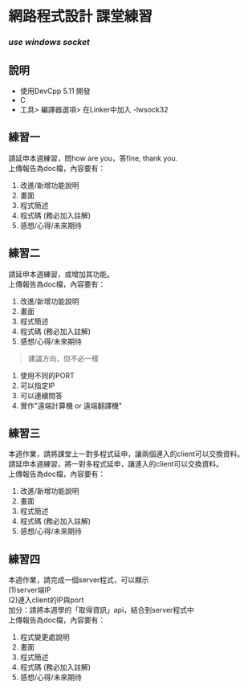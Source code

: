﻿# 網路程式設計 課堂練習
### *use windows socket*
## 說明
+ 使用DevCpp 5.11 開發
+ C
+ 工具> 編譯器選項> 在Linker中加入 -lwsock32


## 練習一
 請延申本週練習，問how are you，答fine, thank you.  
 上傳報告為doc檔，內容要有：  
  1. 改進/新增功能說明  
  2. 畫面  
  3. 程式簡述  
  4. 程式碼 (務必加入註解)  
  5. 感想/心得/未來期待  


## 練習二
 請延申本週練習，或增加其功能。  
 上傳報告為doc檔，內容要有：  
  1. 改進/新增功能說明  
  2. 畫面  
  3. 程式簡述  
  4. 程式碼 (務必加入註解)     
  5. 感想/心得/未來期待
 
> 建議方向，但不必一樣  
  1. 使用不同的PORT   
  2. 可以指定IP  
  3. 可以連續問答  
  4. 實作"遠端計算機 or 遠端翻譯機"  
 
## 練習三
 本週作業，請將課堂上一對多程式延申，讓兩個連入的client可以交換資料。   
 請延申本週練習，將一對多程式延申，讓連入的client可以交換資料。  
 上傳報告為doc檔，內容要有：  
  1. 改進/新增功能說明  
  2. 畫面  
  3. 程式簡述  
  4. 程式碼 (務必加入註解)  
  5. 感想/心得/未來期待  

## 練習四
 本週作業，請完成一個server程式，可以顯示  
 (1)server端IP  
 (2)連入client的IP與port  
 加分：請將本週學的「取得資訊」api，結合到server程式中  
 上傳報告為doc檔，內容要有：  
  1. 程式變更處說明  
  2. 畫面  
  3. 程式簡述  
  4. 程式碼 (務必加入註解)  
  5. 感想/心得/未來期待  